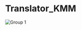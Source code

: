 # Translator_KMM
![Group 1](https://user-images.githubusercontent.com/85354530/209861087-950481a3-5fe2-4a59-8243-31366db78c1d.png)
